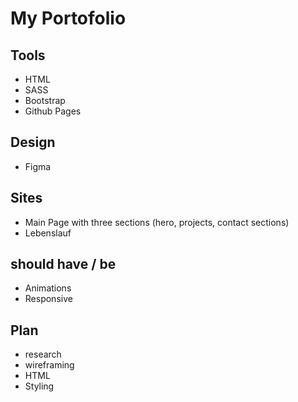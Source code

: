 # My Portofolio

## Tools
+ HTML
+ SASS
+ Bootstrap
+ Github Pages

## Design
+ Figma

## Sites
+ Main Page with three sections (hero, projects, contact sections)
+ Lebenslauf

## should have / be
+ Animations
+ Responsive

## Plan
+ research
+ wireframing
+ HTML
+ Styling